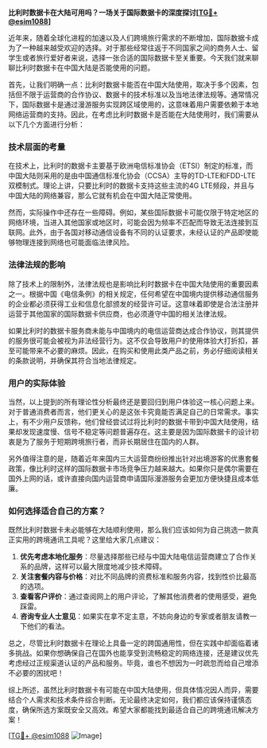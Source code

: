 **比利时数据卡在大陆可用吗？一场关于国际数据卡的深度探讨[[TG💪+ @esim1088](https://t.me/s/esim1088)]**

近年来，随着全球化进程的加速以及人们跨境旅行需求的不断增加，国际数据卡成为了一种越来越受欢迎的选择。对于那些经常往返于不同国家之间的商务人士、留学生或者旅行爱好者来说，选择一张合适的国际数据卡至关重要。今天我们就来聊聊比利时数据卡在中国大陆是否能使用的问题。

首先，让我们明确一点：比利时数据卡能否在中国大陆使用，取决于多个因素，包括但不限于运营商的合作协议、数据卡的技术标准以及当地法律法规等。通常情况下，国际数据卡是通过漫游服务实现跨区域使用的，这意味着用户需要依赖于本地网络运营商的支持。因此，在考虑比利时数据卡是否能在大陆使用时，我们需要从以下几个方面进行分析：

### 技术层面的考量

在技术上，比利时的数据卡主要基于欧洲电信标准协会（ETSI）制定的标准，而中国大陆则采用的是由中国通信标准化协会（CCSA）主导的TD-LTE和FDD-LTE双模制式。理论上讲，只要比利时的数据卡支持这些主流的4G LTE频段，并且与中国大陆的网络兼容，那么它就有机会在中国大陆正常使用。

然而，实际操作中还存在一些障碍。例如，某些国际数据卡可能仅限于特定地区的网络环境，当进入其他国家或地区时，可能会因为频率不匹配而导致无法连接到互联网。此外，由于各国对移动通信设备有不同的认证要求，未经认证的产品即使能够物理连接到网络也可能面临法律风险。

### 法律法规的影响

除了技术上的限制外，法律法规也是影响比利时数据卡在中国大陆使用的重要因素之一。根据中国《电信条例》的相关规定，任何希望在中国境内提供移动通信服务的企业都必须获得工业和信息化部颁发的经营许可证。这意味着即使是合法注册并运营于其他国家的国际数据卡供应商，也必须遵守中国的相关法律法规。

如果比利时的数据卡服务商未能与中国境内的电信运营商达成合作协议，则其提供的服务很可能会被视为非法经营行为。这不仅会导致用户的使用体验大打折扣，甚至可能带来不必要的麻烦。因此，在购买和使用此类产品之前，务必仔细阅读相关的条款说明，并确保其符合当地法律规定。

### 用户的实际体验

当然，以上提到的所有理论性分析最终还是要回归到用户体验这一核心问题上来。对于普通消费者而言，他们更关心的是这张卡究竟能否满足自己的日常需求。事实上，有不少用户反馈称，他们曾经尝试过将比利时的数据卡带到中国大陆使用，结果却发现速度慢、信号不稳定等问题普遍存在。这主要是因为国际数据卡的设计初衷是为了服务于短期跨境旅行者，而非长期居住在国内的人群。

另外值得注意的是，随着近年来国内三大运营商纷纷推出针对出境游客的优惠套餐政策，像比利时这样的国际数据卡市场竞争压力越来越大。如果你只是偶尔需要在国外上网的话，或许直接向国内运营商申请国际漫游服务会更加方便快捷且成本低廉。

### 如何选择适合自己的方案？

既然比利时数据卡未必能够在大陆顺利使用，那么我们应该如何为自己挑选一款真正实用的跨境通讯工具呢？这里给大家几点建议：

1. **优先考虑本地化服务**：尽量选择那些已经与中国大陆电信运营商建立了合作关系的品牌，这样可以最大限度地减少技术障碍。
2. **关注套餐内容与价格**：对比不同品牌的资费标准和服务内容，找到性价比最高的选项。
3. **查看客户评价**：通过查阅网上的用户评论，了解其他消费者的使用感受，避免踩雷。
4. **咨询专业人士意见**：如果实在拿不定主意，不妨向身边的专家或者朋友请教一下他们的看法。

总之，尽管比利时数据卡在理论上具备一定的跨国通用性，但在实践中却面临着诸多挑战。如果你想确保自己在国外也能享受到流畅稳定的网络连接，还是建议优先考虑经过正规渠道认证的产品和服务。毕竟，谁也不想因为一时疏忽而给自己增添不必要的困扰吧！

综上所述，虽然比利时数据卡有可能在中国大陆使用，但具体情况因人而异，需要结合个人需求和技术条件综合判断。无论最终决定如何，我们都应该保持谨慎态度，确保所选方案既安全又高效。希望大家都能找到最适合自己的跨境通讯解决方案！

[[TG💪+ @esim1088](https://t.me/s/esim1088) ![Image](https://i.postimg.cc/4NQfJmqS/Snipaste-2025-05-13-00-14-12.png)]